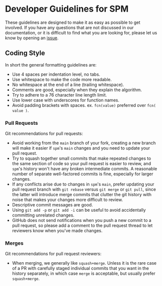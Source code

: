 # Developer Guidelines for SPM

These guidelines are designed to make it as easy as possible to get involved.
If you have any questions that are not discussed in our documentation, or it is
difficult to find what you are looking for, please let us know by opening an
[issue](https://github.com/spm/spm/issues).


## Coding Style

In short the general formatting guidelines are:

* Use 4 spaces per indentation level, no tabs.
* Use whitespace to make the code more readable.
* No whitespace at the end of a line (trailing whitespace).
* Comments are good, especially when they explain the algorithm.
* Try to adhere to a 76 character line length limit.
* Use lower case with underscores for function names.
* Avoid padding brackets with spaces. ex. `fcn(value)` preferred over `fcn( value )`.

### Pull Requests

Git recommendations for pull requests:

* Avoid working from the `main` branch of your fork, creating a new branch will make it easier if `spm`'s `main` changes and you need to update your pull request.
* Try to squash together small commits that make repeated changes to the same section of code so your pull request is easier to review, and `spm`'s history won't have any broken intermediate commits. A reasonable number of separate well-factored commits is fine, especially for larger changes.
* If any conflicts arise due to changes in `spm`'s `main`, prefer updating your pull request branch with `git rebase` versus `git merge` or `git pull`, since the latter will introduce merge commits that clutter the git history with noise that makes your changes more difficult to review.
* Descriptive commit messages are good.
* Using `git add -p` or `git add -i` can be useful to avoid accidentally committing unrelated changes.
* GitHub does not send notifications when you push a new commit to a pull request, so please add a comment to the pull request thread to let reviewers know when you've made changes.

### Merges

Git recommendations for pull request reviewers:

* When merging, we generally like `squash+merge`. Unless it is the rare case of a PR with carefully staged individual commits that you want in the history separately, in which case `merge` is acceptable, but usually prefer `squash+merge`.

<!--

### Supported Versions

### Naming Conventions

### Testing

See [Testing](testing/).

### Documentation

See [spm-docs](https://github.com/spm/spm-docs/)

### Git Repository

See [Git](git/).

#### Layout

#### Commit Messages

See [Git](git/).

### Changelog

### Deprecations

-->